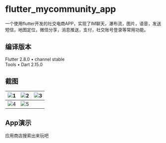 # flutter_mycommunity_app

一个使用flutter开发的社交电商APP，实现了IM聊天，瀑布流，图片，语音，发送短信，地图定位，微信分享，消息推送，支付，社交账号登录等常用功能。

## 编译版本

Flutter 2.8.0 • channel stable  
Tools • Dart 2.15.0

## 截图

![1](https://mycommunity-prod.oss-cn-hangzhou.aliyuncs.com/githubimg/index.jpg)  | ![2](https://mycommunity-prod.oss-cn-hangzhou.aliyuncs.com/githubimg/activity.jpg)  | ![3](https://mycommunity-prod.oss-cn-hangzhou.aliyuncs.com/githubimg/moment.jpg)
 ---- | ----- | ------  
 ![4](https://mycommunity-prod.oss-cn-hangzhou.aliyuncs.com/githubimg/message.jpg)  | ![5](https://mycommunity-prod.oss-cn-hangzhou.aliyuncs.com/githubimg/home.jpg) |  

## App演示
应用商店搜索出来玩吧
